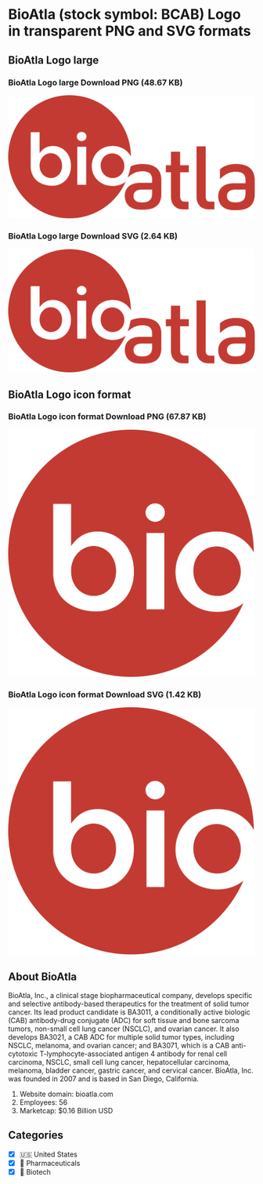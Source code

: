 # BioAtla (stock symbol: BCAB) Logo in transparent PNG and SVG formats

## BioAtla Logo large

### BioAtla Logo large Download PNG (48.67 KB)

![BioAtla Logo large Download PNG (48.67 KB)](/img/orig/BCAB_BIG-c80d6d57.png)

### BioAtla Logo large Download SVG (2.64 KB)

![BioAtla Logo large Download SVG (2.64 KB)](/img/orig/BCAB_BIG-e8de4fba.svg)

## BioAtla Logo icon format

### BioAtla Logo icon format Download PNG (67.87 KB)

![BioAtla Logo icon format Download PNG (67.87 KB)](/img/orig/BCAB-143fc378.png)

### BioAtla Logo icon format Download SVG (1.42 KB)

![BioAtla Logo icon format Download SVG (1.42 KB)](/img/orig/BCAB-4922954d.svg)

## About BioAtla

BioAtla, Inc., a clinical stage biopharmaceutical company, develops specific and selective antibody-based therapeutics for the treatment of solid tumor cancer. Its lead product candidate is BA3011, a conditionally active biologic (CAB) antibody-drug conjugate (ADC) for soft tissue and bone sarcoma tumors, non-small cell lung cancer (NSCLC), and ovarian cancer. It also develops BA3021, a CAB ADC for multiple solid tumor types, including NSCLC, melanoma, and ovarian cancer; and BA3071, which is a CAB anti-cytotoxic T-lymphocyte-associated antigen 4 antibody for renal cell carcinoma, NSCLC, small cell lung cancer, hepatocellular carcinoma, melanoma, bladder cancer, gastric cancer, and cervical cancer. BioAtla, Inc. was founded in 2007 and is based in San Diego, California.

1. Website domain: bioatla.com
2. Employees: 56
3. Marketcap: $0.16 Billion USD


## Categories
- [x] 🇺🇸 United States
- [x] 💊 Pharmaceuticals
- [x] 🧬 Biotech
